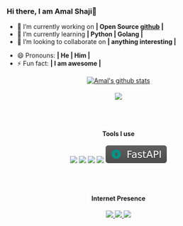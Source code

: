 ### Hi there, I am Amal Shaji👋

<!--
**amalshaji/amalshaji** is a ✨ _special_ ✨ repository because its `README.md` (this file) appears on your GitHub profile.

Here are some ideas to get you started:
-->
- 🔭 I’m currently working on <b>| Open Source [github](https://github.com/amalshaji) |</b>
- 🌱 I’m currently learning <b>| Python | Golang |</b>
- 👯 I’m looking to collaborate on <b>| anything interesting |</b>
<!--- 🤔 I’m looking for help with ...
- 💬 Ask me about ...
- 📫 How to reach me: ...-->
- 😄 Pronouns: <b>| He | Him |</b>
- ⚡ Fun fact: <b>| I am awesome |</b> 
<p align="center">
<a href="https://github.com/amalshaji">
  <img align="center" src="https://github-readme-stats.anuraghazra1.vercel.app/api?username=amalshaji&show_icons=true&include_all_commits=true&count_private=true" alt="Amal's github stats" />
</a>
<br><br>
<a href="https://github.com/amalshaji">
  <!-- Change the `github-readme-stats.anuraghazra1.vercel.app` to `github-readme-stats.vercel.app`  -->
  <img align="center" src="https://github-readme-stats.anuraghazra1.vercel.app/api/top-langs/?username=amalshaji&layout=compact&count_private=true&hide=html,javascript&layout=compact" />
</a>
<center>
<br><br>
<h4>Tools I use</h4>
  <a><img src="https://img.shields.io/badge/-Python-blue?&logo=python&logoColor=white"></a>
  <a><img src="https://img.shields.io/badge/-PyTorch-red?&logo=pytorch&logoColor=white"></a>
  <a><img src="https://img.shields.io/badge/-VSCode-%23007ACC?logo=visual-studio-code"></a>
  <a><img src="https://img.shields.io/badge/-Docker-blue?&logo=docker&logoColor=white"></a>
  <a><img src="https://raw.githubusercontent.com/amalshaji/amalshaji/master/-FastAPI-gray.svg"></a>
    

<br><br>
<h4>Internet Presence</h4>
<a href="https://github.com/amalshaji">
    <img src="https://img.shields.io/badge/-@amalshaji-181717?&logo=GitHub&logoColor=white">
</a>
<a href="https://twitter.com/pydantic">
    <img src="https://img.shields.io/badge/-@pydantic-%231DA1F2?logo=twitter&logoColor=white">
</a>
<a href="https://t.me/pydantic">
    <img src="https://img.shields.io/badge/-@pydantic-0088CC?&logo=Telegram&logoColor=white">
</a>
</p>
